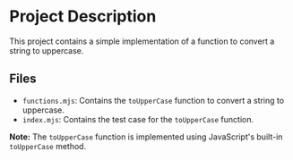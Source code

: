 # Project Description

This project contains a simple implementation of a function to convert a string to uppercase.

## Files

- `functions.mjs`: Contains the `toUpperCase` function to convert a string to uppercase.
- `index.mjs`: Contains the test case for the `toUpperCase` function.

**Note:** The `toUpperCase` function is implemented using JavaScript's built-in `toUpperCase` method.